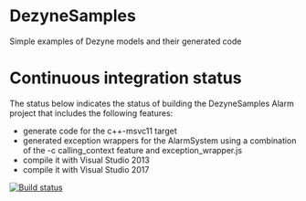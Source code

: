 # DezyneSamples
Simple examples of Dezyne models and their generated code

# Continuous integration status

The status below indicates the status of building the DezyneSamples Alarm project that includes the following features:

- generate code for the c++-msvc11 target
- generated exception wrappers for the AlarmSystem using a combination of the -c calling_context feature and exception_wrapper.js
- compile it with Visual Studio 2013
- compile it with Visual Studio 2017

[![Build status](https://ci.appveyor.com/api/projects/status/0s2ncnqubg2ksesb/branch/master?svg=true)](https://ci.appveyor.com/project/janwilmans/dezynesamples)


